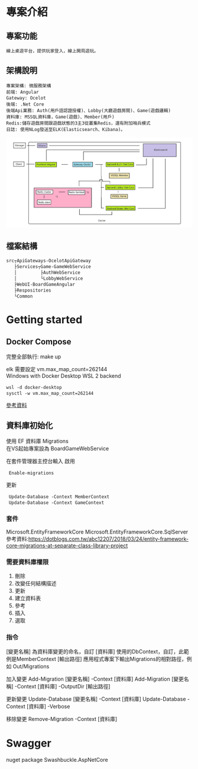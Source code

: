 ﻿# 專案介紹
## 專案功能
	線上桌遊平台，提供玩家登入，線上開局遊玩。

## 架構說明
	專案架構: 微服務架構
	前端: Angular
	Gateway: Ocelot
	後端: .Net Core
	後端Api業務: Auth(用戶語認證授權)、Lobby(大廳遊戲房間)、Game(遊戲邏輯)
	資料庫: MSSQL資料庫，Game(遊戲)、Member(用戶)
	Redis:儲存遊戲房間跟遊戲狀態的3主3從叢集Redis，還有附加哨兵模式
	日誌: 使用NLog發送至ELK(Elasticsearch、Kibana)。
![avatar](系統架構圖.png)

## 檔案結構
	src┬ApiGateways-OcelotApiGateway
	   ├Services┬Game-GameWebService
	   │		 ├AuthWebService
	   │		 └LobbyWebService
	   ├WebUI-BoardGameAngular
	   ├Respositories
	   └Common

# Getting started
## Docker Compose
完整全部執行: make up  

elk 需要設定 vm.max_map_count=262144  
Windows with Docker Desktop WSL 2 backend  
```
wsl -d docker-desktop
sysctl -w vm.max_map_count=262144
```
[參考資料](https://www.elastic.co/guide/en/elasticsearch/reference/current/docker.html#_set_vm_max_map_count_to_at_least_262144)  

## 資料庫初始化
使用 EF 資料庫 Migrations  
在VS起始專案設為 BoardGameWebService

在套件管理器主控台輸入
啟用
```
 Enable-migrations
```
更新
```
 Update-Database -Context MemberContext
 Update-Database -Context GameContext
```

### 套件
Microsoft.EntityFrameworkCore
Microsoft.EntityFrameworkCore.SqlServer
參考資料:https://dotblogs.com.tw/abc12207/2018/03/24/entity-framework-core-migrations-at-separate-class-library-project

### 需要資料庫權限
1. 刪除
2. 改變任何結構描述
3. 更新
4. 建立資料表
5. 參考
6. 插入
7. 選取

### 指令
[變更名稱] 為資料庫變更的命名，自訂
[資料庫] 使用的DbContext，自訂，此範例是MemberContext
[輸出路徑] 應用程式專案下輸出Migrations的相對路徑，例如 Out/Migrations

加入變更
Add-Migration [變更名稱] -Context [資料庫]
Add-Migration [變更名稱] -Context [資料庫] -OutputDir [輸出路徑]

更新變更
Update-Database [變更名稱] -Context [資料庫]
Update-Database -Context [資料庫]
-Verbose

移除變更
Remove-Migration -Context [資料庫]

# Swagger
nuget package Swashbuckle.AspNetCore